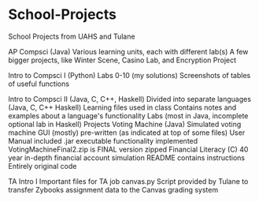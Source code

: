 # School-Projects

School Projects from UAHS and Tulane

AP Compsci (Java)
	Various learning units, each with different lab(s)
	A few bigger projects, like Winter Scene, Casino Lab, and Encryption Project

Intro to Compsci I (Python)
	Labs 0-10 (my solutions)
	Screenshots of tables of useful functions

Intro to Compsci II (Java, C, C++, Haskell)
	Divided into separate languages (Java, C, C++ Haskell)
	Learning files used in class
		Contains notes and examples about a language's functionality
	Labs (most in Java, incomplete optional lab in Haskell)
	Projects
		Voting Machine (Java)
			Simulated voting machine
			GUI (mostly) pre-written (as indicated at top of some files)
			User Manual included
			.jar executable functionality implemented
			VotingMachineFinal2.zip is FINAL version zipped
		Financial Literacy (C)
			40 year in-depth financial account simulation
			README contains instructions
			Entirely original code

TA Intro I
	Important files for TA job
	canvas.py
		Script provided by Tulane to transfer Zybooks assignment data to the Canvas grading system